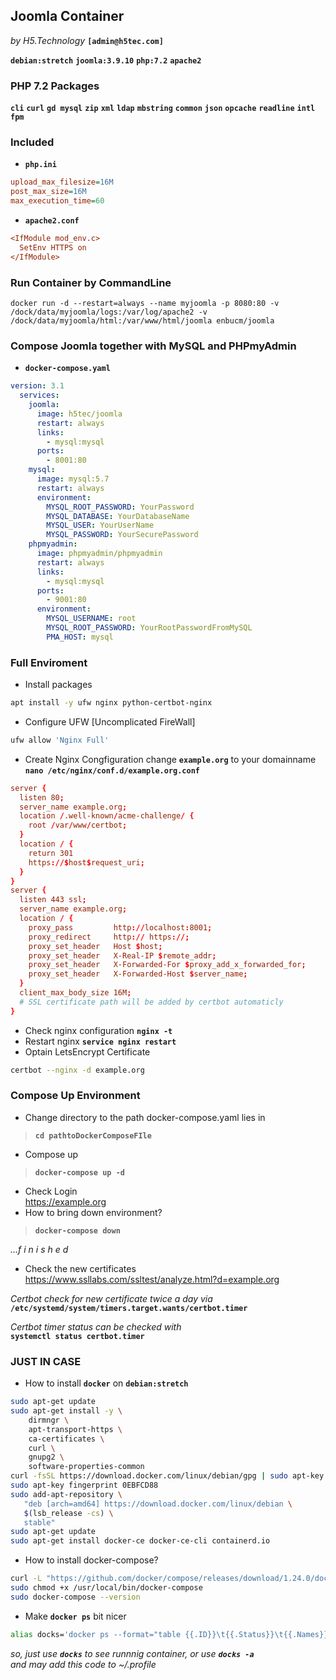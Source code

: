 ## Joomla Container
_by H5.Technology_ **`[admin@h5tec.com]`**  

**`debian:stretch`** **`joomla:3.9.10`** **`php:7.2`** **`apache2`**  

### PHP 7.2 Packages
**`cli`** **`curl`** **`gd mysql`** **`zip`** **`xml`** **`ldap`** **`mbstring`** **`common`** **`json`** **`opcache`** **`readline`** **`intl`** **`fpm`**

### Included 
* **`php.ini`**    
```ini
upload_max_filesize=16M
post_max_size=16M
max_execution_time=60
```
* **`apache2.conf`**
```ini
<IfModule mod_env.c>
  SetEnv HTTPS on
</IfModule>
```

### Run Container by CommandLine
```docker
docker run -d --restart=always --name myjoomla -p 8080:80 -v /dock/data/myjoomla/logs:/var/log/apache2 -v /dock/data/myjoomla/html:/var/www/html/joomla enbucm/joomla
```

### Compose Joomla together with MySQL and PHPmyAdmin
* **`docker-compose.yaml`**
```yaml
version: 3.1
  services:
    joomla:
      image: h5tec/joomla
      restart: always
      links:
        - mysql:mysql
      ports:
        - 8001:80
    mysql:
      image: mysql:5.7
      restart: always
      environment:
        MYSQL_ROOT_PASSWORD: YourPassword
        MYSQL_DATABASE: YourDatabaseName
        MYSQL_USER: YourUserName
        MYSQL_PASSWORD: YourSecurePassword
    phpmyadmin:
      image: phpmyadmin/phpmyadmin
      restart: always
      links:
        - mysql:mysql
      ports:
        - 9001:80
      environment:
        MYSQL_USERNAME: root
        MYSQL_ROOT_PASSWORD: YourRootPasswordFromMySQL
        PMA_HOST: mysql
```

### Full Enviroment
* Install packages
```bash
apt install -y ufw nginx python-certbot-nginx
```
* Configure UFW [Uncomplicated FireWall]
```bash
ufw allow 'Nginx Full'
```
* Create Nginx Congfiguration change **`example.org`** to your domainname  
**`nano /etc/nginx/conf.d/example.org.conf`**
```conf
server {
  listen 80;
  server_name example.org;
  location /.well-known/acme-challenge/ {
    root /var/www/certbot;
  }
  location / {
    return 301
    https://$host$request_uri;
  }
}
server {
  listen 443 ssl;
  server_name example.org;
  location / {
    proxy_pass         http://localhost:8001;
    proxy_redirect     http:// https://;
    proxy_set_header   Host $host;
    proxy_set_header   X-Real-IP $remote_addr;
    proxy_set_header   X-Forwarded-For $proxy_add_x_forwarded_for;
    proxy_set_header   X-Forwarded-Host $server_name;
  }
  client_max_body_size 16M;
  # SSL certificate path will be added by certbot automaticly
}
```
* Check nginx configuration **`nginx -t`**
* Restart nginx **`service nginx restart`**
* Optain LetsEncrypt Certificate
```bash
certbot --nginx -d example.org
```
### Compose Up Environment
* Change directory to the path docker-compose.yaml lies in
> **`cd pathtoDockerComposeFIle`**  
* Compose up
> **`docker-compose up -d`**  
* Check Login  
https://example.org  
* How to bring down environment?
> **`docker-compose down`**  

_...f i n i s h e d_  

* Check the new certificates  
https://www.ssllabs.com/ssltest/analyze.html?d=example.org
  
_Certbot check for new certificate twice a day via_  
**`/etc/systemd/system/timers.target.wants/certbot.timer`**  
  
_Certbot timer status can be checked with_  
**`systemctl status certbot.timer`**  


### JUST IN CASE

* How to install **`docker`** on **`debian:stretch`**
```bash
sudo apt-get update
sudo apt-get install -y \
    dirmngr \
    apt-transport-https \
    ca-certificates \
    curl \
    gnupg2 \
    software-properties-common
curl -fsSL https://download.docker.com/linux/debian/gpg | sudo apt-key add -
sudo apt-key fingerprint 0EBFCD88
sudo add-apt-repository \
   "deb [arch=amd64] https://download.docker.com/linux/debian \
   $(lsb_release -cs) \
   stable"
sudo apt-get update
sudo apt-get install docker-ce docker-ce-cli containerd.io
```

* How to install docker-compose?
```bash
curl -L "https://github.com/docker/compose/releases/download/1.24.0/docker-compose-$(uname -s)-$(uname -m)" -o /usr/local/bin/docker-compose
sudo chmod +x /usr/local/bin/docker-compose
sudo docker-compose --version
```

* Make **`docker ps`** bit nicer
```bash
alias docks='docker ps --format="table {{.ID}}\t{{.Status}}\t{{.Names}}"'
```
_so, just use **`docks`** to see runnnig container, or use **`docks -a`**_  
_and may add this code to ~/.profile_
